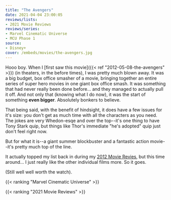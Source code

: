 ```yaml
---
title: "The Avengers"
date: 2021-04-04 23:00:05
reviews/lists:
- 2021 Movie Reviews
reviews/series:
- Marvel Cinematic Universe
- MCU Phase 1
source:
- Disney+
cover: /embeds/movies/the-avengers.jpg
---
```

Hooo boy. When I [first saw this movie]({{< ref "2012-05-08-the-avengers" >}}) (in theaters, in the before times), I was pretty much blown away. It was a big budget, box office smasher of a movie, bringing together an entire series of super hero movies in one giant box office smash. It was something that had never really been done before... and they managed to actually pull it off. And not only that (knowing what I do now), it was the start of something **even bigger**. Absolutely bonkers to believe. 

That being said, with the benefit of hindsight, it does have a few issues for it's size: you don't get as much time with all the characters as you need. The jokes are very Whedon-esqe and over the top--it's one thing to have Tony Stark quip, but things like Thor's immediate "he's adopted" quip just don't feel right now. 

But for what it is--a giant summer blockbuster and a fantastic action movie--it's pretty much top of the line. 

It actually topped my list back in during my [2012 Movie Revies](/reviews/lists/2012-movie-reviews/), but this time around... I just really like the other individual films more. So it goes. 

(Still well well worth the watch). 

{{< ranking "Marvel Cinematic Universe" >}}

{{< ranking "2021 Movie Reviews" >}}